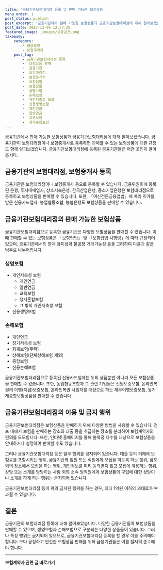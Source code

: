 ```yaml
---
title: '금융기관보험대리점 등록 및 판매 가능한 보험상품'
menu_order: 1
post_status: publish
post_excerpt: '금융기관에서 판매 가능한 보험상품과 금융기관보험대리점에 대해 알아보겠습니다. 금융기관이 보험대리점이나 보험중개사로 등록하면 판매할 수 있는 보험상품에 대한 규정도 함께 살펴보겠습니다. 금융기관보험대리점에 등록된 금융기관들은 어떤 곳인지 알아봅시다.'
post_date: 2023-11-06 12:37:25
featured_image: _images/금융금전.png
taxonomy:
    category:
        - 금융금전
        - 보험계약자
    post_tag:
        - 금융기관보험대리점 등록
        -  보험상품 판매
        -  금융기관
        -  보험대리점
        -  보험중개사
        -  보험업법
        -  보험상품
        -  생명보험
        -  손해보험
        -  개인저축성 보험
        -  신용생명보험
        -  개인연금
        -  일반연금
        -  교육보험
        -  생사혼합보험
---
```



금융기관에서 판매 가능한 보험상품과 금융기관보험대리점에 대해 알아보겠습니다. 금융기관이 보험대리점이나 보험중개사로 등록하면 판매할 수 있는 보험상품에 대한 규정도 함께 살펴보겠습니다. 금융기관보험대리점에 등록된 금융기관들은 어떤 곳인지 알아봅시다. 

## 금융기관의 보험대리점, 보험중개사 등록

금융기관은 보험대리점이나 보험중개사 등으로 등록할 수 있습니다. 금융위원회에 등록된 은행, 투자매매업자, 상호저축은행, 한국산업은행, 중소기업은행은 보험대리점으로 등록하고 보험상품을 판매할 수 있습니다. 또한, 「여신전문금융업법」에 따라 허가를 받은 신용카드업자, 농업협동조합, 농협은행도 보험상품을 판매할 수 있습니다.

## 금융기관보험대리점의 판매 가능한 보험상품

금융기관보험대리점으로 등록한 금융기관은 다양한 보험상품을 판매할 수 있습니다. 이때 판매할 수 있는 보험상품은 「보험업법」 및 「보험업법 시행령」에 따라 규정되어 있으며, 금융기관에서의 판매 용이성과 불공정 거래가능성 등을 고려하여 다음과 같은 범주로 나누어집니다:

### 생명보험
- 개인저축성 보험
  - 개인연금
  - 일반연금
  - 교육보험
  - 생사혼합보험
  - 그 밖의 개인저축성 보험
- 신용생명보험

### 손해보험
- 개인연금
- 장기저축성 보험
- 화재보험(주택)
- 상해보험(단체상해보험 제외)
- 종합보험
- 신용손해보험

금융기관보험대리점으로 등록된 신용카드업자는 위의 상품뿐만 아니라 모든 보험상품을 판매할 수 있습니다. 또한, 농업협동조합과 그 관련 기업들은 신원보증보험, 온라인복권의 이행(지급)보증보험, 온라인복권 사업자를 대상으로 하는 채무이행보증보험, 농기계종합보험상품을 판매할 수 있습니다.

## 금융기관보험대리점의 이용 및 금지 행위

금융기관보험대리점은 보험상품을 판매하기 위해 다양한 방법을 사용할 수 있습니다. 점포 내에서 보험을 판매하는 장소와 대출 등을 취급하는 장소를 분리하여 보험계약자의 편의를 도모합니다. 또한, 인터넷 홈페이지를 통해 불특정 다수를 대상으로 보험상품을 안내하거나 설명하여 판매할 수도 있습니다. 

그러나 금융기관보험대리점 등은 일부 행위를 금지되어 있습니다. 대출 등의 거래에 보험료를 포함시키는 행위, 금융기관의 임원 또는 직원에게 모집을 하도록 하는 행위, 점포 외의 장소에서 모집을 하는 행위, 개인정보를 미리 동의받지 않고 모집에 이용하는 행위, 상담 또는 소개를 담당하는 사람 외의 소속 임직원에게 보험상품의 구입에 대한 상담이나 소개를 하게 하는 행위는 금지되어 있습니다. 

금융기관보험대리점 등이 위의 금지된 행위를 하는 경우, 최대 1억원 이하의 과태료가 부과될 수 있습니다.

## 결론

금융기관의 보험대리점 등록에 대해 알아보았습니다. 다양한 금융기관들이 보험상품을 판매할 수 있으며, 생명보험과 손해보험으로 구분되는 다양한 상품들이 있습니다. 그러나 특정 행위는 금지되어 있으므로, 금융기관보험대리점 등록을 할 경우 이를 주의해야 합니다. 보다 공정하고 안전한 보험상품 판매를 위해 금융기관들은 이를 철저히 준수해야 합니다.
<!-- wp:separator -->
<hr class="wp-block-separator has-alpha-channel-opacity"/>
<!-- /wp:separator -->

<!-- wp:group {"backgroundColor":"base","layout":{"type":"constrained"}} -->
<div class="wp-block-group has-base-background-color has-background"><!-- wp:paragraph {"align":"center","fontSize":"medium"} -->
<p class="has-text-align-center has-large-font-size"><strong>보험계약자 관련 글 바로가기</strong></p>
<!-- /wp:paragraph -->


<!-- wp:latest-posts
{"categories":[{"id":13963,"count":19,"description":"","link":"https://uknowlaw.com/category/%eb%b3%b4%ed%97%98%ea%b3%84%ec%95%bd%ec%9e%90/","name":"보험계약자","slug":"보험계약자","taxonomy":"category","parent":0,"meta":[],"_links":{"self":[{"href":"https://uknowlaw.com/wp-json/wp/v2/categories/13963"}],"collection":[{"href":"https://uknowlaw.com/wp-json/wp/v2/categories"}],"about":[{"href":"https://uknowlaw.com/wp-json/wp/v2/taxonomies/category"}],"wp:post_type":[{"href":"https://uknowlaw.com/wp-json/wp/v2/posts?categories=13963"}],"curies":[{"name":"wp","href":"https://api.w.org/{rel}","templated":true}]}}],"postsToShow":100,"excerptLength":28,"postLayout":"grid","columns":2,"featuredImageAlign":"left","featuredImageSizeSlug":"large","fontSize":"small"} /--></div>
<!-- /wp:group -->
